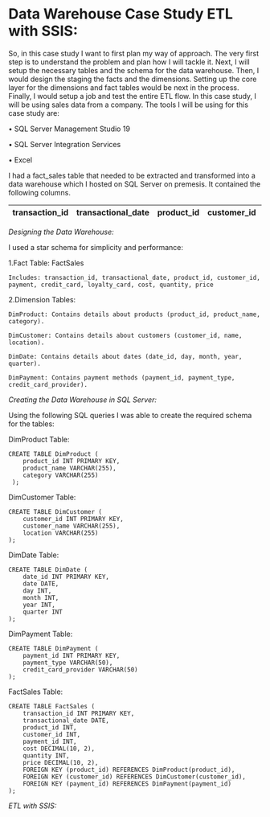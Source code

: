 # Data Warehouse Case Study ETL with SSIS:

So, in this case study I want to first plan my way of approach. The very first step is to understand the problem and plan how I will tackle it. Next, I will setup the necessary tables and the schema for the data warehouse. Then, I would design the staging the facts and the dimensions. Setting up the core layer for the dimensions and fact tables would be next in the process. Finally, I would setup a job and test the entire ETL flow. In this case study, I will be using sales data from a company. The tools I will be using for this case study are:

•	SQL Server Management Studio 19

•	SQL Server Integration Services

•	Excel

I had a fact_sales table that needed to be extracted and transformed into a data warehouse which I hosted on SQL Server on premesis. It contained the following columns.

| transaction_id | transactional_date | product_id | customer_id | payment | credit_card | loyalty_card	| cost | quantity | price |
| -------------- |:------------------:| ----------:| -----------:| -------:| -----------:| ------------:| ----:| --------:| -----:|


*Designing the Data Warehouse:*

I used a star schema for simplicity and performance:

1.Fact Table: FactSales

    Includes: transaction_id, transactional_date, product_id, customer_id, payment, credit_card, loyalty_card, cost, quantity, price
    
2.Dimension Tables:

    DimProduct: Contains details about products (product_id, product_name, category).
    
    DimCustomer: Contains details about customers (customer_id, name, location).
    
    DimDate: Contains details about dates (date_id, day, month, year, quarter).
   
    DimPayment: Contains payment methods (payment_id, payment_type, credit_card_provider).

*Creating the Data Warehouse in SQL Server:*

Using the following SQL queries I was able to create the required schema for the tables:

  DimProduct Table:
  
    CREATE TABLE DimProduct (
        product_id INT PRIMARY KEY,
        product_name VARCHAR(255),
        category VARCHAR(255)
     );
     
DimCustomer Table:
 
    CREATE TABLE DimCustomer (
        customer_id INT PRIMARY KEY,
        customer_name VARCHAR(255),
        location VARCHAR(255)
    );
    
DimDate Table:
   
    CREATE TABLE DimDate (
        date_id INT PRIMARY KEY,
        date DATE,
        day INT,
        month INT,
        year INT,
        quarter INT
    );
    
DimPayment Table:

    CREATE TABLE DimPayment (
        payment_id INT PRIMARY KEY,
        payment_type VARCHAR(50),
        credit_card_provider VARCHAR(50)
    );
    
FactSales Table:

    CREATE TABLE FactSales (
        transaction_id INT PRIMARY KEY,
        transactional_date DATE,
        product_id INT,
        customer_id INT,
        payment_id INT,
        cost DECIMAL(10, 2),
        quantity INT,
        price DECIMAL(10, 2),
        FOREIGN KEY (product_id) REFERENCES DimProduct(product_id),
        FOREIGN KEY (customer_id) REFERENCES DimCustomer(customer_id),
        FOREIGN KEY (payment_id) REFERENCES DimPayment(payment_id)
    );

*ETL with SSIS:*


